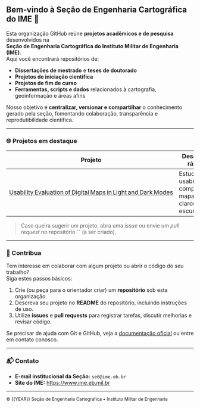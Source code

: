 ## Bem‑vindo à Seção de Engenharia Cartográfica do IME 👋



Esta organização GitHub reúne **projetos acadêmicos e de pesquisa** desenvolvidos na  
**Seção de Engenharia Cartográfica do Instituto Militar de Engenharia (IME)**.  
Aqui você encontrará repositórios de:

- **Dissertações de mestrado** e **teses de doutorado**  
- **Projetos de iniciação científica**  
- **Projetos de fim de curso**  
- **Ferramentas, scripts e dados** relacionados à cartografia, geoinformação e áreas afins

Nosso objetivo é **centralizar, versionar e compartilhar** o conhecimento gerado pela seção, fomentando colaboração, transparência e reprodutibilidade científica.

---

### 🌐 Projetos em destaque

| Projeto | Descrição rápida |
|---------|------------------|
| [Usability Evaluation of Digital Maps in Light and Dark Modes](https://github.com/cardosoeng09/usability-evaluation-of-digital-maps-in-light-and-dark-modes) | Estudo de usabilidade comparando mapas claros e escuros. |

> Caso queira sugerir um projeto, abra uma _issue_ ou envie um _pull request_ no repositório **``** (a ser criado).

---

### 🤝 Contribua

Tem interesse em colaborar com algum projeto ou abrir o código do seu trabalho?  
Siga estes passos básicos:

1. Crie (ou peça para o orientador criar) um **repositório** sob esta organização.  
2. Descreva seu projeto no **README** do repositório, incluindo instruções de uso.  
3. Utilize **issues** e **pull requests** para registrar tarefas, discutir melhorias e revisar código.

Se precisar de ajuda com Git e GitHub, veja a [documentação oficial](https://docs.github.com/pt) ou entre em contato conosco.

---

### 📬 Contato

- **E‑mail institucional da Seção:** `se6@ime.eb.br`  
- **Site do IME:** <https://www.ime.eb.mil.br>  

---

<sub>© {{YEAR}} Seção de Engenharia Cartográfica • Instituto Militar de Engenharia</sub>
